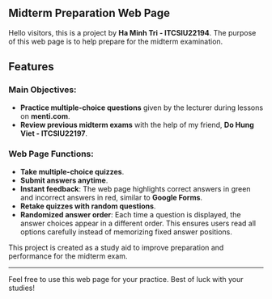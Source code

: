 ## Midterm Preparation Web Page

Hello visitors, this is a project by **Ha Minh Tri - ITCSIU22194**. The purpose of this web page is to help prepare for the midterm examination.

## Features

### Main Objectives:
- **Practice multiple-choice questions** given by the lecturer during lessons on **menti.com**.
- **Review previous midterm exams** with the help of my friend, **Do Hung Viet - ITCSIU22197**.

### Web Page Functions:
- **Take multiple-choice quizzes**.
- **Submit answers anytime**.
- **Instant feedback**: The web page highlights correct answers in green and incorrect answers in red, similar to **Google Forms**.
- **Retake quizzes with random questions**.
- **Randomized answer order**: Each time a question is displayed, the answer choices appear in a different order. This ensures users read all options carefully instead of memorizing fixed answer positions.

This project is created as a study aid to improve preparation and performance for the midterm exam.

---

Feel free to use this web page for your practice. Best of luck with your studies!
